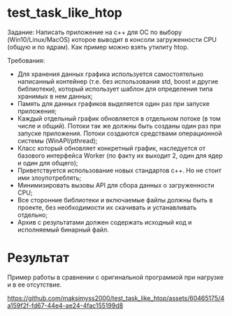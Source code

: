 # test_task_like_htop

Задание:
Написать приложение на c++ для ОС по выбору (Win10/Linux/MacOS) которое выводит в консоли загруженности CPU (общую и по ядрам).
Как пример можно взять утилиту htop.

Требования:
- Для хранения данных графика используется самостоятельно написанный контейнер (т.е. без использования std, boost и другие библиотеки), который использует шаблон для определения типа хранимых в нем данных;
- Память для данных графиков выделяется один раз при запуске приложения;
- Каждый отдельный график обновляется в отдельном потоке (в том числе и общий). Потоки так же должны быть созданы один раз при запуске приложения. Потоки создаются средствами операционной системы (WinAPI/pthread);
- Класс который обновляет конкретный график, наследуется от базового интерфейса Worker (по факту их выходит 2, один для ядер и один для общего);
- Приветствуется использование новых стандартов c++. Но не стоит ими злоупотреблять;
- Минимизировать вызовы API для сбора данных о загруженности CPU;
- Все сторонние библиотеки и включаемые файлы должны быть в проекте, без необходимости их скачивать и устанавливать отдельно;
- Архив с результатами должен содержать исходный код и исполняемый бинарный файл.


# Результат
Пример работы в сравнении с оригинальной программой при нагрузке и в ее отсутствие.

https://github.com/maksimyss2000/test_task_like_htop/assets/60465175/4a159f2f-fd67-44e4-ae24-4fac155199d8



